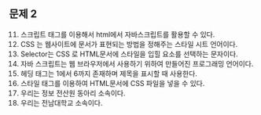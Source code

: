 ## 문제 2

11. 스크립트 태그를 이용해서 html에서 자바스크립트를 활용할 수 있다.
12. CSS 는 웹사이트에 문서가 표현되는 방법을 정해주는 스타일 시트 언어이다.
13. Selector는 CSS 로 HTML문서에 스타일을 입힐 요소를 선택하는 문자이다.
14. 자바 스크립트는 웹 브라우저에서 사용하기 위하여 만들어진 프로그래밍 언어이다.
15. 헤딩 태그는 1에서 6까지 존재하며 제목을 표시할 때 사용한다.
16. 스타일 태그를 이용하여 HTML문서에 CSS 파일을 넣을 수 있다.
17. 우리는 정보 전산원 동아리 소속이다.
18. 우리는 전남대학교 소속이다.
